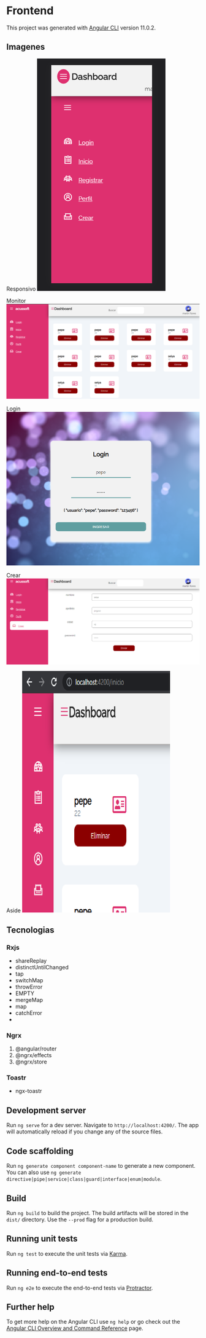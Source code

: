 # Frontend

This project was generated with [Angular CLI](https://github.com/angular/angular-cli) version 11.0.2.

## Imagenes
Responsivo
![](https://github.com/mafs2020/responsive/blob/main/src/assets/1.png)

Monitor
![](https://github.com/mafs2020/responsive/blob/main/src/assets/2.png)

Login
![](https://github.com/mafs2020/responsive/blob/main/src/assets/3.png)

Crear 
![](https://github.com/mafs2020/responsive/blob/main/src/assets/4.png)

Aside
![](https://github.com/mafs2020/responsive/blob/main/src/assets/5.png)

## Tecnologias

### Rxjs
- shareReplay
- distinctUntilChanged
- tap
- switchMap
- throwError
- EMPTY
- mergeMap
- map
- catchError
- 
### Ngrx
1. @angular/router
2. @ngrx/effects
3. @ngrx/store

### Toastr
- ngx-toastr

## Development server

Run `ng serve` for a dev server. Navigate to `http://localhost:4200/`. The app will automatically reload if you change any of the source files.

## Code scaffolding

Run `ng generate component component-name` to generate a new component. You can also use `ng generate directive|pipe|service|class|guard|interface|enum|module`.

## Build

Run `ng build` to build the project. The build artifacts will be stored in the `dist/` directory. Use the `--prod` flag for a production build.

## Running unit tests

Run `ng test` to execute the unit tests via [Karma](https://karma-runner.github.io).

## Running end-to-end tests

Run `ng e2e` to execute the end-to-end tests via [Protractor](http://www.protractortest.org/).

## Further help

To get more help on the Angular CLI use `ng help` or go check out the [Angular CLI Overview and Command Reference](https://angular.io/cli) page.
